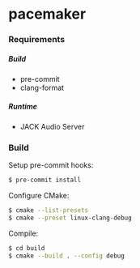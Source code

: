 # pacemaker

### Requirements
##### Build
- pre-commit
- clang-format

##### Runtime
- JACK Audio Server

### Build
Setup pre-commit hooks:
```sh
$ pre-commit install
```

Configure CMake:
```sh
$ cmake --list-presets
$ cmake --preset linux-clang-debug
```

Compile:
```sh
$ cd build
$ cmake --build . --config debug
```
